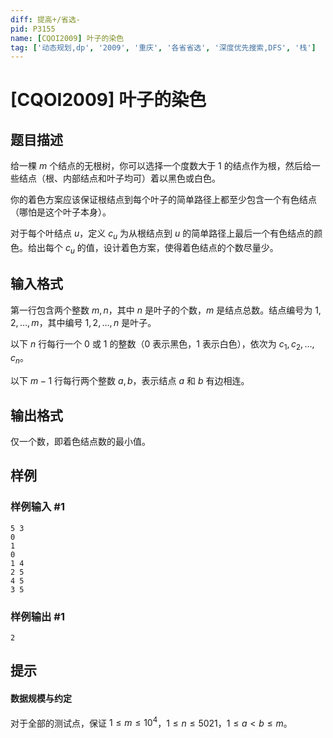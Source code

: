 ```yaml
---
diff: 提高+/省选-
pid: P3155
name: [CQOI2009] 叶子的染色
tag: ['动态规划,dp', '2009', '重庆', '各省省选', '深度优先搜索,DFS', '栈']
---
```

# [CQOI2009] 叶子的染色
## 题目描述

给一棵 $m$ 个结点的无根树，你可以选择一个度数大于 $1$ 的结点作为根，然后给一些结点（根、内部结点和叶子均可）着以黑色或白色。

你的着色方案应该保证根结点到每个叶子的简单路径上都至少包含一个有色结点（哪怕是这个叶子本身）。 

对于每个叶结点 $u$，定义 $c_u$ 为从根结点到 $u$ 的简单路径上最后一个有色结点的颜色。给出每个 $c_u$ 的值，设计着色方案，使得着色结点的个数尽量少。
## 输入格式

第一行包含两个整数 $m,n$，其中 $n$ 是叶子的个数，$m$ 是结点总数。结点编号为 $1,2,\ldots,m$，其中编号 $1,2,\ldots ,n$ 是叶子。

以下 $n$ 行每行一个 $0$ 或 $1$ 的整数（$0$ 表示黑色，$1$ 表示白色），依次为 $c_1,c_2,\ldots,c_n$。

以下 $m-1$ 行每行两个整数 $a,b$，表示结点 $a$ 和 $b$ 有边相连。
## 输出格式

仅一个数，即着色结点数的最小值。

## 样例

### 样例输入 #1
```
5 3
0
1
0
1 4
2 5
4 5
3 5
```
### 样例输出 #1
```
2
```
## 提示

#### 数据规模与约定
对于全部的测试点，保证 $1\le m\le 10^4$，$1\le n\le 5021$，$1\le a < b \le m$。
